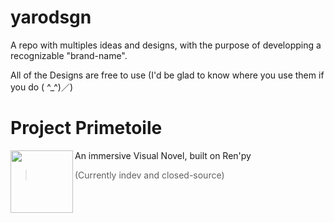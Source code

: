 # yarodsgn
A repo with multiples ideas and designs, with the purpose of developping a recognizable "brand-name".

All of the Designs are free to use (I'd be glad to know where you use them if you do ( ^_^)／)

# Project Primetoile
<img align="left" width="100" height="100" src="https://github.com/Yaroster/yarologo/blob/main/Logo_Primetoile.png">
An immersive Visual Novel, built on Ren'py

> (Currently indev and closed-source)&nbsp;
